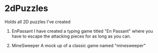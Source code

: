 # 2dPuzzles
Holds all 2D puzzles I've created

1. EnPassant
   I have created a typing game titled "En Passant" where you have to escape the attacking pieces
   for as long as you can.
   
2. MineSweeper
   A mock up of a classic game named "minesweeper"
  
